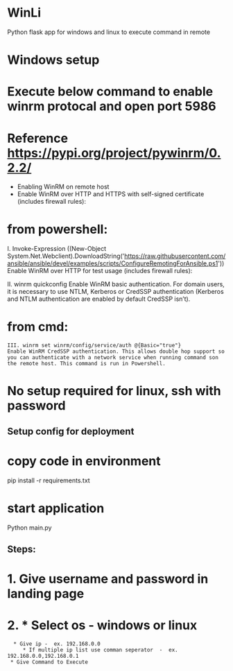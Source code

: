 # WinLi
Python flask app for windows and linux to execute command in remote

# Windows setup
# Execute below command to enable winrm protocal and open port 5986
# Reference https://pypi.org/project/pywinrm/0.2.2/

  * Enabling WinRM on remote host
  * Enable WinRM over HTTP and HTTPS with self-signed certificate (includes firewall rules):

# from powershell:
  I.  Invoke-Expression ((New-Object System.Net.Webclient).DownloadString('https://raw.githubusercontent.com/ansible/ansible/devel/examples/scripts/ConfigureRemotingForAnsible.ps1'))
  Enable WinRM over HTTP for test usage (includes firewall rules):

  II.  winrm quickconfig
  Enable WinRM basic authentication. For domain users, it is necessary to use NTLM, Kerberos or CredSSP authentication (Kerberos and NTLM authentication are enabled by default CredSSP isn’t).

# from cmd:
    III. winrm set winrm/config/service/auth @{Basic="true"}
    Enable WinRM CredSSP authentication. This allows double hop support so you can authenticate with a network service when running command son the remote host. This command is run in Powershell.

# No setup required for linux, ssh with password

## Setup config for deployment ##
# copy code in environment 

pip install -r requirements.txt

# start application

Python main.py

## Steps: ##
# 1. Give username and password  in landing page 
# 2. * Select os - windows or linux
      * Give ip -  ex. 192.168.0.0
         * If multiple ip list use comman seperator  -  ex. 192.168.0.0,192.168.0.1
     * Give Command to Execute
   
  



